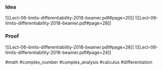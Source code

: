 ### Idea
![[Lect-06-limits-differentiability-2018-beamer.pdf#page=20]]
![[Lect-06-limits-differentiability-2018-beamer.pdf#page=28]]
### Proof
![[Lect-06-limits-differentiability-2018-beamer.pdf#page=28]]
![[Lect-06-limits-differentiability-2018-beamer.pdf#page=24]]


#math #complex_number #complex_analysis #calculus #differentiation  



